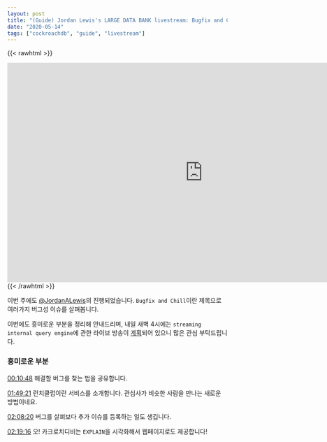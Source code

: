 ```yaml
---
layout: post
title: "(Guide) Jordan Lewis's LARGE DATA BANK livestream: Bugfix and Chill(버그를 수정하자!)"
date: "2020-05-14"
tags: ["cockroachdb", "guide", "livestream"]
---
```


{{< rawhtml >}}
<iframe width="893" height="502" src="https://www.youtube.com/embed/nFmDJP-fNRQ" frameborder="0" allow="accelerometer; autoplay; encrypted-media; gyroscope; picture-in-picture" allowfullscreen></iframe>
{{< /rawhtml >}}

이번 주에도 [@JordanALewis](https://mobile.twitter.com/JordanALewis)의 진행되었습니다. `Bugfix and Chill`이란 제목으로 여러가지 버그성 이슈를 살펴봅니다.

이번에도 흥미로운 부분을 정리해 안내드리며, 내일 새벽 4시에는 `streaming internal query engine`에 관한 라이브 방송이 [계획](https://mobile.twitter.com/JordanALewis/status/1261143648932179970)되어 있으니 많은 관심 부탁드립니다.

<!--more-->

### 흥미로운 부분

[00:10:48](https://www.twitch.tv/videos/615054683?t=0h10m48s) 해결할 버그를 찾는 법을 공유합니다.

[01:49:21](https://www.twitch.tv/videos/615054683?t=1h49m21s) 런치클럽이란 서비스를 소개합니다. 관심사가 비슷한 사람을 만나는 새로운 방법이네요.

[02:08:20](https://www.twitch.tv/videos/615054683?t=2h8m20s) 버그를 살펴보다 추가 이슈를 등록하는 일도 생깁니다.

[02:19:16](https://www.twitch.tv/videos/615054683?t=2h19m16s) 오! 카크로치디비는 `EXPLAIN`을 시각화해서 웹페이지로도 제공합니다!

